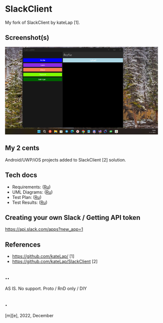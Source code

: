 ﻿# SlackClient

My fork of SlackClient by kateLap [1]. 

## Screenshot(s)
![](Images/shot1.png)

## My 2 cents
Android/UWP/iOS projects added to SlackClient [2] solution.

## Tech docs
- Requirements: ([Ru](/Documents/Requirements.md))
- UML Diagrams: ([Ru](/Documents/Diagrams/README.md))
- Test Plan: ([Ru](/Documents/Testing/Plan.md))
- Test Results: ([Ru](/Documents/Testing/Results.md))

## Creating your own Slack / Getting API token
https://api.slack.com/apps?new_app=1

## References
- https://github.com/kateLap/ [1]
- https://github.com/kateLap/SlackClient [2]

## ..
AS IS. No support. Proto / RnD only / DIY

## .
[m][e], 2022, December 
